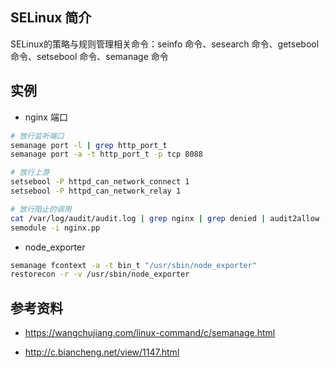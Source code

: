 ## SELinux 简介

SELinux的策略与规则管理相关命令：seinfo 命令、sesearch 命令、getsebool 命令、setsebool 命令、semanage 命令





## 实例

- nginx 端口

```bash
# 放行监听端口
semanage port -l | grep http_port_t
semanage port -a -t http_port_t -p tcp 8088

# 放行上游
setsebool -P httpd_can_network_connect 1
setsebool -P httpd_can_network_relay 1

# 放行阻止的调用
cat /var/log/audit/audit.log | grep nginx | grep denied | audit2allow -M nginx
semodule -i nginx.pp
```

- node_exporter

```bash
semanage fcontext -a -t bin_t "/usr/sbin/node_exporter"
restorecon -r -v /usr/sbin/node_exporter
```

## 参考资料

- <https://wangchujiang.com/linux-command/c/semanage.html>

- <http://c.biancheng.net/view/1147.html>
